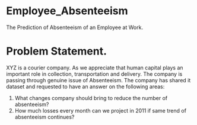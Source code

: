 # Employee_Absenteeism
The Prediction of Absenteeism of an Employee  at Work.
# Problem Statement.
XYZ is a courier company. As we appreciate that human capital plays an important role in collection, transportation and delivery. The company is passing through genuine issue of Absenteeism. The company has shared it dataset and requested to have an answer on the following areas:

1. What changes company should bring to reduce the number of absenteeism?
2. How much losses every month can we project in 2011 if same trend of absenteeism continues?
